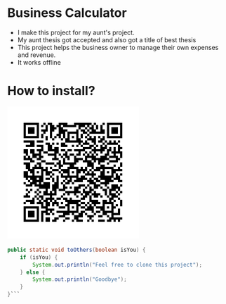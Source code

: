 # Business Calculator

- I make this project for my aunt's project.
- My aunt thesis got accepted and also got a title of best thesis
- This project helps the business owner to manage their own expenses and revenue.
- It works offline

# How to install?
  ![qr_code](https://github.com/usernameNiD4niel/BusinessCalculator/blob/main/app/src/main/res/drawable/frame.png)

````java
public static void toOthers(boolean isYou) {
    if (isYou) {
        System.out.println("Feel free to clone this project");
    } else {
        System.out.println("Goodbye");
    }
}```
